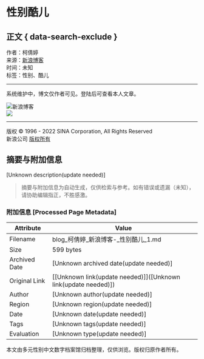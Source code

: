 # 性别酷儿

## 正文 { data-search-exclude }


作者：柯倩婷  
来源：[新浪博客](http://blog.sina.com.cn/u/1572472157)  
时间：未知  
标签：性别、酷儿  

---

系统维护中，博文仅作者可见。登陆后可查看本人文章。

![新浪博客](//simg.sinajs.cn/blog7style/images/common/topbar/topbar_logo.gif)  
![](//simg.sinajs.cn/blog7style/images/common/loading.gif)  

---

版权 © 1996 - 2022 SINA Corporation, All Rights Reserved  
新浪公司 [版权所有](//www.sina.com.cn/intro/copyright.shtml)  
<!-- tcd_original_link https://blog.sina.com.cn/s/articlelist_1572472157_5_1.html -->


## 摘要与附加信息

<!-- tcd_abstract -->
[Unknown description(update needed)]
<!-- tcd_abstract_end -->

> 摘要与附加信息为自动生成，仅供检索与参考。如有错误或遗漏（未知），请协助编辑指正，不胜感激。

### 附加信息 [Processed Page Metadata]

| Attribute       | Value                                  |
|-----------------|----------------------------------------|
| Filename        | blog_柯倩婷_新浪博客-_性别酷儿_1.md                             |
| Size            | 599 bytes                           |
| Archived Date   | [Unknown archived date(update needed)]                             |
| Original Link   | [[Unknown link(update needed)]]([Unknown link(update needed)])                       |
| Author          | [Unknown author(update needed)]                               |
| Region          | [Unknown region(update needed)]                               |
| Date            | [Unknown date(update needed)]                                 |
| Tags            | [Unknown tags(update needed)]                                 |
| Evaluation            | [Unknown type(update needed)]                                 |
<!-- tcd_table_end -->

本文由多元性别中文数字档案馆归档整理，仅供浏览。版权归原作者所有。
